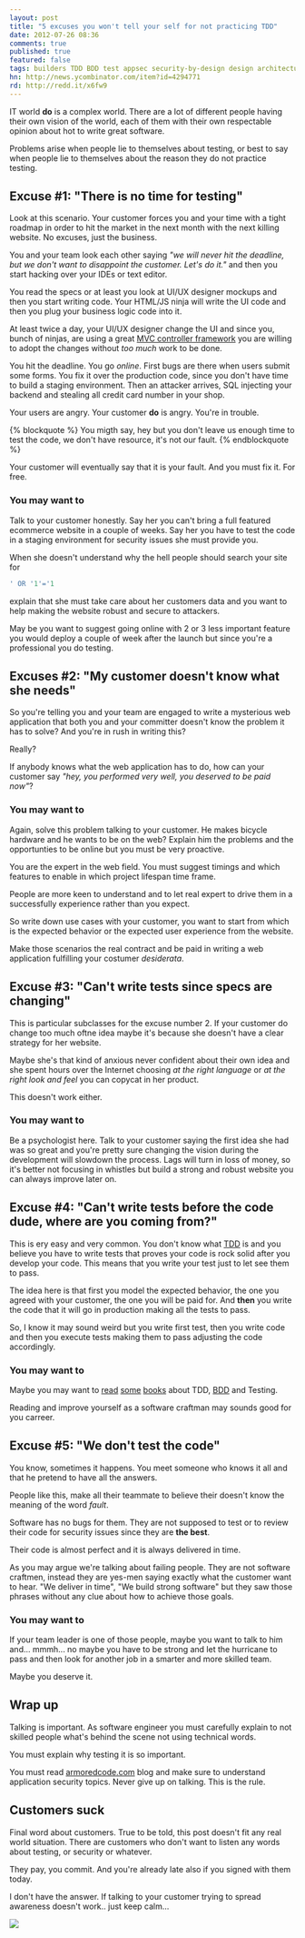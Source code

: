 ```yaml
---
layout: post
title: "5 excuses you won't tell your self for not practicing TDD"
date: 2012-07-26 08:36
comments: true
published: true
featured: false
tags: builders TDD BDD test appsec security-by-design design architecture
hn: http://news.ycombinator.com/item?id=4294771
rd: http://redd.it/x6fw9
---
```


IT world **do** is a complex world. There are a lot of different people having
their own vision of the world, each of them with their own respectable opinion
about hot to write great software.

Problems arise when people lie to themselves about testing, or best to say when
people lie to themselves about the reason they do not practice testing.

<!-- more -->

## Excuse #1: "There is no time for testing"

Look at this scenario. Your customer forces you and your time with a tight
roadmap in order to hit the market in the next month with the next killing
website. No excuses, just the business.

You and your team look each other saying _"we will never hit the deadline, but
we don't want to disappoint the customer. Let's do it."_ and then you start
hacking over your IDEs or text editor.

You read the specs or at least you look at UI/UX designer mockups and then you
start writing code.
Your HTML/JS ninja will write the UI code and then you plug your business logic
code into it.

At least twice a day, your UI/UX designer change the UI and since you, bunch of
ninjas, are using a great [MVC controller framework](http://rubyonrails.org)
you are willing to adopt the changes without _too much_ work to be done.

You hit the deadline. You go _online_. First bugs are there when users submit
some forms. You fix it over the production code, since you don't have time to
build a staging environment. Then an attacker arrives, SQL injecting your
backend and stealing all credit card number in your shop.

Your users are angry. Your customer **do** is angry. You're in trouble.

{% blockquote %}
You migth say, hey but you don't leave us enough time to test the code, we
don't have resource, it's not our fault.
{% endblockquote %}

Your customer will eventually say that it is your fault. And you must fix it.
For free.

### You may want to
Talk to your customer honestly. Say her you can't bring a full featured
ecommerce website in a couple of weeks. Say her you have to test the code in a
staging environment for security issues she must provide you. 

When she doesn't understand why the hell people should search your site for 
``` sql
' OR '1'='1
``` 
explain that she must take care about her customers data and you want to help
making the website robust and secure to attackers.

May be you want to suggest going online with 2 or 3 less important feature you
would deploy a couple of week after the launch but since you're a professional
you do testing.

## Excuses #2: "My customer doesn't know what she needs"

So you're telling you and your team are engaged to write a mysterious web
application that both you and your committer doesn't know the problem it has to
solve? And you're in rush in writing this?

Really?

If anybody knows what the web application has to do, how can your customer say
_"hey, you performed very well, you deserved to be paid now"_?


### You may want to
Again, solve this problem talking to your customer. He makes bicycle hardware
and he wants to be on the web? Explain him the problems and the opportunties to
be online but you must be very proactive.

You are the expert in the web field. You must suggest timings and which
features to enable in which project lifespan time frame.

People are more keen to understand and to let real expert to drive them in a
successfully experience rather than you expect.

So write down use cases with your customer, you want to start from which is the
expected behavior or the expected user experience from the website. 

Make those scenarios the real contract and be paid in writing a web application
fulfilling your costumer _desiderata_.

## Excuse #3: "Can't write tests since specs are changing"

This is particular subclasses for the excuse number 2. If your customer do
change too much oftne idea maybe it's because she doesn't have a clear strategy
for her website.

Maybe she's that kind of anxious never confident about their own idea and she
spent hours over the Internet choosing _at the right language_ or _at the right
look and feel_ you can copycat in her product.

This doesn't work either.

### You may want to
Be a psychologist here. Talk to your customer saying the first idea she had was
so great and you're pretty sure changing the vision during the development will
slowdown the process. Lags will turn in loss of money, so it's better not
focusing in whistles but build a strong and robust website you can always
improve later on.

## Excuse #4: "Can't write tests before the code dude, where are you coming from?"
This is ery easy and very common. You don't know what
[TDD](http://en.wikipedia.org/wiki/Test-driven_development) is and you believe
you have to write tests that proves your code is rock solid after you develop
your code. This means that you write your test just to let see them to pass.

The idea here is that first you model the expected behavior, the one you agreed
with your customer, the one you will be paid for. And **then** you write the
code that it will go in production making all the tests to pass.

So, I know it may sound weird but you write first test, then you write code and
then you execute tests making them to pass adjusting the code accordingly.

### You may want to
Maybe you may want to [read](http://pragprog.com/book/achbd/the-rspec-book)
[some](http://pragprog.com/book/hwcuc/the-cucumber-book)
[books](http://www.amazon.com/dp/1933988274) about TDD,
[BDD](http://en.wikipedia.org/wiki/Behavior-driven_development) and Testing.

Reading and improve yourself as a software craftman may sounds good for you
carreer.

## Excuse #5: "We don't test the code"
You know, sometimes it happens. You meet someone who knows it all and that he
pretend to have all the answers.

People like this, make all their teammate to believe their doesn't know the
meaning of the word _fault_. 

Software has no bugs for them.
They are not supposed to test or to review their code for security issues since
they are **the best**.

Their code is almost perfect and it is always delivered in time.

As you may argue we're talking about failing people. They are not software
craftmen, instead they are yes-men saying exactly what the customer want to
hear. "We deliver in time", "We build strong software" but they saw those
phrases without any clue about how to achieve those goals.

### You may want to
If your team leader is one of those people, maybe you want to talk to him
and... mmmh... no maybe you have to be strong and let the hurricane to pass and
then look for another job in a smarter and more skilled team. 

Maybe you deserve it.

## Wrap up
Talking is important. As software engineer you must carefully explain to not
skilled people what's behind the scene not using technical words.

You must explain why testing it is so important.

You must read [armoredcode.com](http://armoredcode.com) blog and make sure to
understand application security topics.
Never give up on talking. This is the rule.

## Customers suck
Final word about customers. True to be told, this post doesn't fit any real
world situation. There are customers who don't want to listen any words about
testing, or security or whatever. 

They pay, you commit. And you're already late also if you signed with them
today.

I don't have the answer. If talking to your customer trying to spread awareness
doesn't work.. just keep calm...

![]({{site.url}}/images/online.png)
